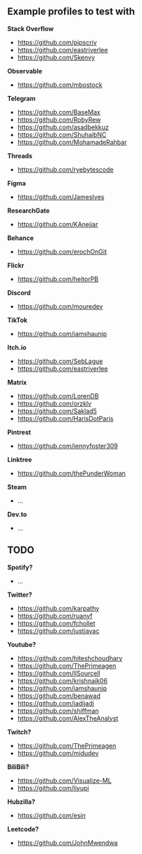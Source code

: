 ## Example profiles to test with

**Stack Overflow**
- https://github.com/pjpscriv
- https://github.com/eastriverlee
- https://github.com/Skenvy

**Observable**
- https://github.com/mbostock

**Telegram**
- https://github.com/BaseMax
- https://github.com/RobyRew
- https://github.com/asadbekkuz
- https://github.com/ShuhaibNC
- https://github.com/MohamadeRahbar

**Threads**
- https://github.com/ryebytescode

**Figma**
- https://github.com/JamesIves

**ResearchGate**
- https://github.com/KAnejjar

**Behance**
- https://github.com/erochOnGit

**Flickr**
- https://github.com/heitorPB

**Discord**
- https://github.com/mouredev

**TikTok**
- https://github.com/iamshaunjp

**Itch.io**
- https://github.com/SebLague
- https://github.com/eastriverlee

**Matrix**
- https://github.com/LorenDB
- https://github.com/orzklv
- https://github.com/Saklad5
- https://github.com/HarisDotParis

**Pintrest**
- https://github.com/jennyfoster309

**Linktree**
- https://github.com/thePunderWoman

**Steam**
- ...

**Dev.to**
- ...

## TODO

**Spotify?**
- ...

**Twitter?**
- https://github.com/karpathy
- https://github.com/ruanyf
- https://github.com/fchollet
- https://github.com/justjavac

**Youtube?**
- https://github.com/hiteshchoudhary
- https://github.com/ThePrimeagen
- https://github.com/llSourcell
- https://github.com/krishnaik06
- https://github.com/iamshaunjp
- https://github.com/benawad
- https://github.com/jadijadi
- https://github.com/shiffman
- https://github.com/AlexTheAnalyst

**Twitch?**
- https://github.com/ThePrimeagen
- https://github.com/midudev

**BiliBili?**
- https://github.com/Visualize-ML
- https://github.com/liyupi

**Hubzilla?**
- https://github.com/esin

**Leetcode?**
- https://github.com/JohnMwendwa

